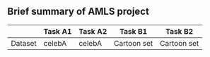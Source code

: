 ## Brief summary of AMLS project
|          | Task A1    | Task A2     | Task B1     |  Task B2     |
|------------| ----------- | -----------| ----------- | -----------|
| Dataset    | celebA    | celebA     |  Cartoon set     |  Cartoon set    |
